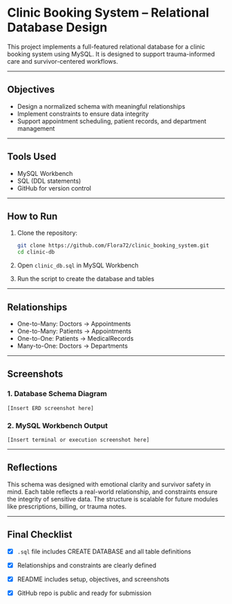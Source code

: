 # Clinic Booking System – Relational Database Design

This project implements a full-featured relational database for a clinic booking system using MySQL. It is designed to support trauma-informed care and survivor-centered workflows.

---

## Objectives

- Design a normalized schema with meaningful relationships
- Implement constraints to ensure data integrity
- Support appointment scheduling, patient records, and department management

---

## Tools Used

- MySQL Workbench
- SQL (DDL statements)
- GitHub for version control

---

## How to Run

1. Clone the repository:
   ```bash
   git clone https://github.com/Flora72/clinic_booking_system.git
   cd clinic-db
   ```

2. Open `clinic_db.sql` in MySQL Workbench

3. Run the script to create the database and tables

---

## Relationships

- One-to-Many: Doctors → Appointments  
- One-to-Many: Patients → Appointments  
- One-to-One: Patients → MedicalRecords  
- Many-to-One: Doctors → Departments

---

## Screenshots

### 1. Database Schema Diagram  
`[Insert ERD screenshot here]`

### 2. MySQL Workbench Output  
`[Insert terminal or execution screenshot here]`

---

##  Reflections

This schema was designed with emotional clarity and survivor safety in mind. Each table reflects a real-world relationship, and constraints ensure the integrity of sensitive data. The structure is scalable for future modules like prescriptions, billing, or trauma notes.

---

## Final Checklist

- [x] `.sql` file includes CREATE DATABASE and all table definitions  
- [x] Relationships and constraints are clearly defined  
- [x] README includes setup, objectives, and screenshots  
- [x] GitHub repo is public and ready for submission



